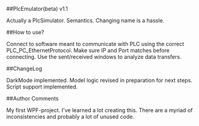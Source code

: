 ##PlcEmulator(beta) v1.1

Actually a PlcSimulator. Semantics. Changing name is a hassle.

##How to use?

Connect to software meant to communicate with PLC using the correct PLC_PC_EthernetProtocol.
Make sure IP and Port matches before connecting. Use the sent/received windows to analyze data transfers.


##ChangeLog

DarkMode implemented.
Model logic revised in preparation for next steps.
Script support implemented.


##Author Comments

My first WPF-project. I've learned a lot creating this. 
There are a myriad of inconsistencies and probably a lot of unused code.

